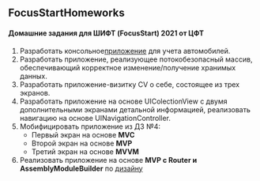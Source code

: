 ## FocusStartHomeworks
#### Домашние задания для ШИФТ (FocusStart) 2021 от ЦФТ

1. Разработать консольное[приложение](https://github.com/hellbeemzk/FocusStartHomeworks/tree/master/homework1) для учета автомобилей.
2. Разработать приложение, реализующее потокобезопасный массив, обеспечивающий корректное изменение/получение хранимых данных.
3. Разработать приложение-визитку CV о себе, состоящее из трех экранов.
4. Разработать приложение на основе UIColectionView с двумя дополнительными экранами детальной информацией, реализовать навигацию на основе UINavigationController.
5. Мобифицировать приложение из ДЗ №4: 
    - Первый экран на основе **MVC**
    - Второй экран на основе **MVP**
    - Третий экран на основе **MVVM**
 6. Реализовать приложение на основе **MVP с Router и AssemblyModuleBuilder** по [дизайну](https://www.figma.com/file/k7h9OwMvuohqfLneAhah5A/Homework?node-id=0%3A1)  
